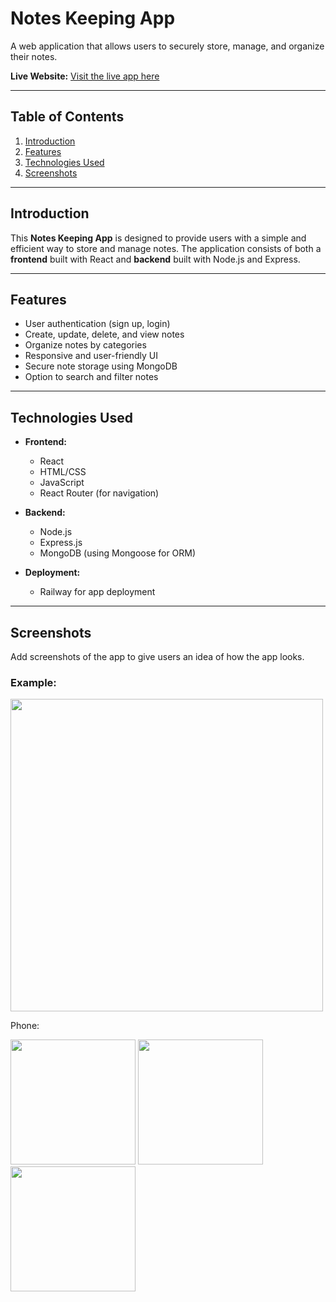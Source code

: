 # Notes Keeping App

A web application that allows users to securely store, manage, and organize their notes.

**Live Website:** [Visit the live app here](https://notes-keeping-production.up.railway.app/)

---

## Table of Contents

1. [Introduction](#introduction)
2. [Features](#features)
3. [Technologies Used](#technologies-used)
4. [Screenshots](#screenshots)

---

## Introduction

This **Notes Keeping App** is designed to provide users with a simple and efficient way to store and manage notes. The application consists of both a **frontend** built with React and **backend** built with Node.js and Express.

---

## Features

- User authentication (sign up, login)
- Create, update, delete, and view notes
- Organize notes by categories
- Responsive and user-friendly UI
- Secure note storage using MongoDB
- Option to search and filter notes

---

## Technologies Used

- **Frontend:**
  - React
  - HTML/CSS
  - JavaScript
  - React Router (for navigation)
  
- **Backend:**
  - Node.js
  - Express.js
  - MongoDB (using Mongoose for ORM)
  
- **Deployment:**
  - Railway for app deployment

---

## Screenshots

Add screenshots of the app to give users an idea of how the app looks.

### Example:

<img src="https://github.com/user-attachments/assets/9dc7be66-a0b2-4792-a983-793f6a64c519" width="500" />


Phone:

<img src="https://github.com/user-attachments/assets/b9b49292-05d7-4de8-b712-3087d7846864" width="200" />



<img src="https://github.com/user-attachments/assets/23a11e0c-f24d-4900-a5a1-8c03b159afee" width="200" />



<img src="https://github.com/user-attachments/assets/37c8712f-466a-4cab-b121-9789caf3e0f7" width="200" />
